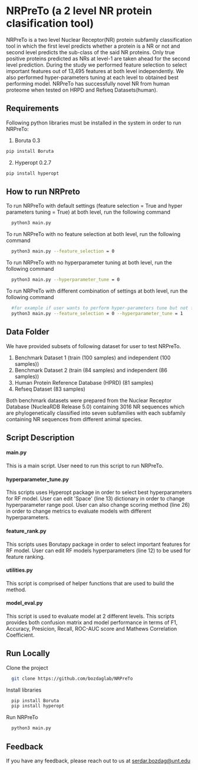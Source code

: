 
# NRPreTo (a 2 level NR protein clasification tool)

NRPreTo is a two level Nuclear Receptor(NR) protein subfamily classification tool in which the first level 
predicts whether a protein is a NR or not and second level predicts the sub-class of the said NR proteins.
Only true positive proteins predicted as NRs at level-1 are taken ahead for the second level prediction. During the
study we performed feature selection to select important features out of 13,495 features at both level independently.
We also performed hyper-parameters tuning at each level to obtained best performing model. NRPreTo has successfully novel NR from human proteome when tested on HRPD and Refseq Datasets(human).
## Requirements

Following python libraries must be installed in the system in order to run NRPreTo:
1. Boruta 0.3
```bash
pip install Boruta
```
2. Hyperopt 0.2.7
```bash
pip install hyperopt
```
    
## How to run NRPreto

To run NRPreTo with default settings (feature selection = True and hyper parameters tuning = True) at both level, run the following command

```bash
  python3 main.py 
```
To run NRPreTo with no feature selection at both level, run the following command

```bash
  python3 main.py --feature_selection = 0
```

To run NRPreTo with no hyperparameter tuning at both level, run the following command

```bash
  python3 main.py --hyperparameter_tune = 0
```
To run NRPreTo with different combination of settings at both level, run the following command

```bash
  #for example if user wants to perform hyper-parameters tune but not feature selection, execute following line of code
  python3 main.py --feature_selection = 0 --hyperparameter_tune = 1
```
## Data Folder

We have provided subsets of following dataset for user to test NRPreTo.
1. Benchmark Dataset 1 (train (100 samples) and independent (100 samples))
2. Benchmark Dataset 2 (train (84 samples) and independent (86 samples))
3. Human Protein Reference Database (HPRD) (81 samples)
4. Refseq Dataset (83 samples)

Both benchmark datasets were prepared from the Nuclear Receptor Database (NucleaRDB Release 5.0) 
containing 3016 NR sequences which are phylogenetically classified into seven subfamilies with
each subfamily containing NR sequences from different animal species.

## Script Description

#### main.py
This is a main script. User need to run this script to run NRPreTo. 

#### hyperparameter_tune.py
This scripts uses Hyperopt package in order to select best hyperparameters for RF model. User can edit 'Space' (line 13) dictionary in order to change hyperparameter range pool. User can also change scoring method (line 26) in order to change metrics to evaluate models with different hyperparameters.

#### feature_rank.py
This scripts uses Borutapy package in order to select important features for RF model. User can edit RF models hyperparameters (line 12) to be used for feature ranking.

#### utilities.py
This script is comprised of helper functions that are used to build the method.

#### model_eval.py
This script is used to evaluate model at 2 different levels. This scripts provides both confusion matrix and model performance in terms of F1, Accuracy, Presicion, Recall, ROC-AUC score and Mathews Correlation Coefficient.




## Run Locally

Clone the project

```bash
  git clone https://github.com/bozdaglab/NRPreTo
```

Install libraries

```bash
  pip install Boruta
  pip install hyperopt
```

Run NRPreTo

```bash
  python3 main.py 
```


## Feedback

If you have any feedback, please reach out to us at serdar.bozdag@unt.edu

